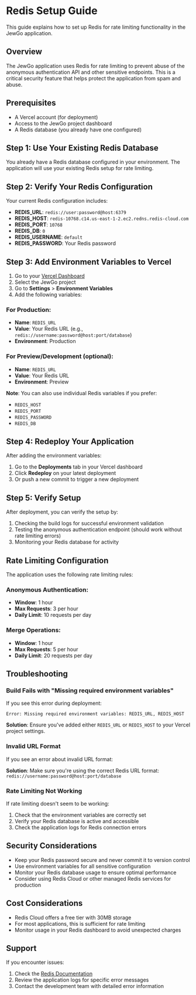 # Redis Setup Guide

This guide explains how to set up Redis for rate limiting functionality in the JewGo application.

## Overview

The JewGo application uses Redis for rate limiting to prevent abuse of the anonymous authentication API and other sensitive endpoints. This is a critical security feature that helps protect the application from spam and abuse.

## Prerequisites

- A Vercel account (for deployment)
- Access to the JewGo project dashboard
- A Redis database (you already have one configured)

## Step 1: Use Your Existing Redis Database

You already have a Redis database configured in your environment. The application will use your existing Redis setup for rate limiting.

## Step 2: Verify Your Redis Configuration

Your current Redis configuration includes:
- **REDIS_URL**: `redis://user:password@host:6379`
- **REDIS_HOST**: `redis-10768.c14.us-east-1-2.ec2.redns.redis-cloud.com`
- **REDIS_PORT**: `10768`
- **REDIS_DB**: `0`
- **REDIS_USERNAME**: `default`
- **REDIS_PASSWORD**: Your Redis password

## Step 3: Add Environment Variables to Vercel

1. Go to your [Vercel Dashboard](https://vercel.com/dashboard)
2. Select the JewGo project
3. Go to **Settings** > **Environment Variables**
4. Add the following variables:

### For Production:
- **Name**: `REDIS_URL`
- **Value**: Your Redis URL (e.g., `redis://username:password@host:port/database`)
- **Environment**: Production

### For Preview/Development (optional):
- **Name**: `REDIS_URL`
- **Value**: Your Redis URL
- **Environment**: Preview

**Note**: You can also use individual Redis variables if you prefer:
- `REDIS_HOST`
- `REDIS_PORT`
- `REDIS_PASSWORD`
- `REDIS_DB`

## Step 4: Redeploy Your Application

After adding the environment variables:

1. Go to the **Deployments** tab in your Vercel dashboard
2. Click **Redeploy** on your latest deployment
3. Or push a new commit to trigger a new deployment

## Step 5: Verify Setup

After deployment, you can verify the setup by:

1. Checking the build logs for successful environment validation
2. Testing the anonymous authentication endpoint (should work without rate limiting errors)
3. Monitoring your Redis database for activity

## Rate Limiting Configuration

The application uses the following rate limiting rules:

### Anonymous Authentication:
- **Window**: 1 hour
- **Max Requests**: 3 per hour
- **Daily Limit**: 10 requests per day

### Merge Operations:
- **Window**: 1 hour
- **Max Requests**: 5 per hour
- **Daily Limit**: 20 requests per day

## Troubleshooting

### Build Fails with "Missing required environment variables"

If you see this error during deployment:

```
Error: Missing required environment variables: REDIS_URL, REDIS_HOST
```

**Solution**: Ensure you've added either `REDIS_URL` or `REDIS_HOST` to your Vercel project settings.

### Invalid URL Format

If you see an error about invalid URL format:

**Solution**: Make sure you're using the correct Redis URL format: `redis://username:password@host:port/database`

### Rate Limiting Not Working

If rate limiting doesn't seem to be working:

1. Check that the environment variables are correctly set
2. Verify your Redis database is active and accessible
3. Check the application logs for Redis connection errors

## Security Considerations

- Keep your Redis password secure and never commit it to version control
- Use environment variables for all sensitive configuration
- Monitor your Redis database usage to ensure optimal performance
- Consider using Redis Cloud or other managed Redis services for production

## Cost Considerations

- Redis Cloud offers a free tier with 30MB storage
- For most applications, this is sufficient for rate limiting
- Monitor usage in your Redis dashboard to avoid unexpected charges

## Support

If you encounter issues:

1. Check the [Redis Documentation](https://redis.io/documentation)
2. Review the application logs for specific error messages
3. Contact the development team with detailed error information
